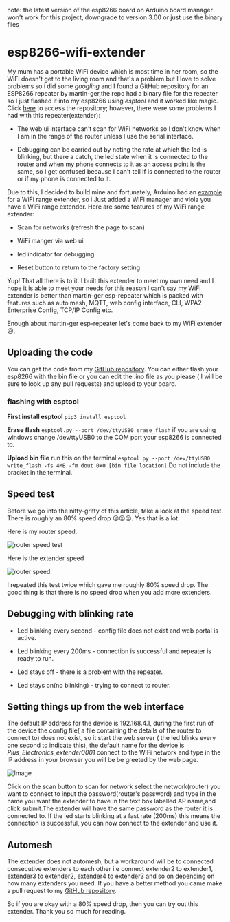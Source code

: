 note: the latest version of the esp8266 board on Arduino board manager won't work for this project, downgrade to version 3.00 or just use the binary files
# esp8266-wifi-extender
My mum has a portable WiFi device which is most time in her room, so the WiFi doesn't get to the living room and that's a problem but I love to solve problems so i did some _googling_ and I found a GitHub repository for an ESP8266 repeater by martin-ger,the repo had a binary file for the repeater so I just flashed it into my esp8266 using _esptool_ and it worked like magic. Click [here](https://github.com/martin-ger/esp_wifi_repeater) to access the repository; however, there were some problems I had with this repeater(extender):

- The web ui interface can't scan for WiFi networks so I don't know when I am in the range of the router unless I use the serial interface.

- Debugging can be carried out by noting the rate at which the led is blinking, but there a catch, the led state when it is connected to the router and when my phone connects to it as an access point is the same, so I get confused because I can't tell if is connected to the router or if my phone is connected to it.

Due to this, I decided to build mine and fortunately, Arduino had an [example](https://github.com/esp8266/Arduino/blob/master/libraries/ESP8266WiFi/examples/RangeExtender-NAPT/RangeExtender-NAPT.ino) for a WiFi range extender, so i Just added a WiFi manager and viola you have a WiFi range extender. Here are some features of my WiFi range extender:

- Scan for networks (refresh the page to scan)

- WiFi manger via web ui

- led indicator for debugging 

- Reset button to return to the factory setting

Yup! That all there is to it. I built this extender to meet my own need and I hope it is able to meet your needs for this reason I can't say my WiFi extender is better than martin-ger esp-repeater which is packed with features such as auto mesh, MQTT, web config interface, CLI, WPA2 Enterprise Config, TCP/IP Config etc.

Enough about martin-ger esp-repeater let's come back to my WiFi extender😥️.

## Uploading the code
You can get the code from my [GitHub repository](https://github.com/Pius171/esp8266-wifi-extender). You can either flash your esp8266 with the bin file or you can edit the .ino file as you please ( I will be sure to look up any pull requests) and upload to your board.

### flashing with esptool
**First install esptool**
`pip3 install esptool`

**Erase flash**
`esptool.py --port /dev/ttyUSB0 erase_flash`
if you are using windows change /dev/ttyUSB0 to the COM port your esp8266 is connected to.

**Upload bin file**
run this on the terminal
`esptool.py --port /dev/ttyUSB0 write_flash -fs 4MB -fm dout 0x0 [bin file location]`
Do not include the bracket in the terminal.

## Speed test
Before we go into the nitty-gritty of this article, take a look at the speed test. 
There is roughly an 80% speed drop 😥️😥️😥️. Yes that is a lot

Here is my router speed.

![router speed test](https://dev-to-uploads.s3.amazonaws.com/uploads/articles/8tkh632r5534393lcb0v.png)

Here is the extender speed

![router speed](https://dev-to-uploads.s3.amazonaws.com/uploads/articles/3ui89twkk342j6qfpv74.png)

I repeated this test twice which gave me roughly 80% speed drop. The good thing is that there is no speed drop when you add more extenders.

## Debugging with blinking rate

- Led blinking every second - config file does not exist and web portal is active.

- Led blinking every 200ms - connection is successful and repeater is ready to run.

- Led stays off - there is a problem with the repeater.

- Led stays on(no blinking) - trying to connect to router.

## Setting things up from the web interface
The default IP address for the device is 192.168.4.1, during the first run of the device the config file( a file containing the details of the router to connect to) does not exist, so it start the web server ( the led blinks every one second to indicate this), the default name for the device is _Pius_Electronics_extender0001_ connect to the WiFi network and type in the IP address in your browser you will be be greeted by the web page.

![Image](https://dev-to-uploads.s3.amazonaws.com/uploads/articles/7v1iiozqoatcbt7gniin.png)
 

Click on the scan button to scan for network select the network(router) you want to connect to input the password(router's password) and type in the name you want the extender to have in the text box labelled AP name,and click submit.The extender will have the same password as the router it is connected to. If the led starts blinking at a fast rate (200ms) this means the connection is successful, you can now connect to the extender and use it.

## Automesh
The extender does not automesh, but a workaround will be to connected consecutive extenders to each other i.e connect extender2 to extender1, extender3 to extender2, extender4 to extender3 and so on depending on how many extenders you need. If you have a better method you came make a pull request to my [GitHub repository](https://github.com/Pius171/esp8266-wifi-extender).

So if you are okay with a 80% speed drop, then you can try out this extender. Thank you so much for reading.
